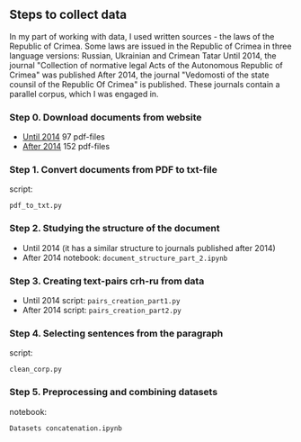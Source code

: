## Steps to collect data

In my part of working with data, I used written sources - the laws of the Republic of Crimea.
Some laws are issued in the Republic of Crimea in three language versions: Russian, Ukrainian and Crimean Tatar
Until 2014, the journal "Collection of normative legal Acts of the Autonomous Republic of Crimea" was published
After 2014, the journal "Vedomosti of the state counsil of the Republic Of Crimea" is published. 
These journals contain a parallel corpus, which I was engaged in.


### Step 0. Download documents from website

- [Until 2014](http://crimea.gov.ru/information/of_izdaniya/sbornik_npa_rk) 97 pdf-files
- [After 2014](http://www.crimea.gov.ru/information/of_izdaniya/vedomosti_gs_rk) 152 pdf-files

### Step 1. Convert documents from PDF to txt-file 
script: 
```
pdf_to_txt.py
```
### Step 2. Studying the structure of the document

- Until 2014 (it has a similar structure to journals published after 2014)
- After 2014 notebook: ```document_structure_part_2.ipynb ```

### Step 3. Creating text-pairs crh-ru from data 

- Until 2014 script: ```pairs_creation_part1.py```
- After 2014 script: ```pairs_creation_part2.py ```

### Step 4. Selecting sentences from the paragraph
script: 
```
clean_corp.py
```
### Step 5. Preprocessing and combining datasets
notebook: 
```
Datasets concatenation.ipynb
```

